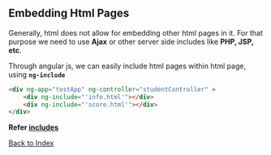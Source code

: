 ## Embedding Html Pages

Generally, html does not allow for embedding other html pages in it. For that purpose we need to use **Ajax** or other server side includes like **PHP, JSP, etc**.

Through angular js, we can easily include html pages within html page, using **`ng-include`**

```html
<div ng-app="testApp" ng-controller="studentController" >
	<div ng-include="'info.html'"></div>
	<div ng-include="'score.html'"></div>
</div>
```

**Refer [includes](../include-eg/index.html)**

[Back to Index](index.md)

